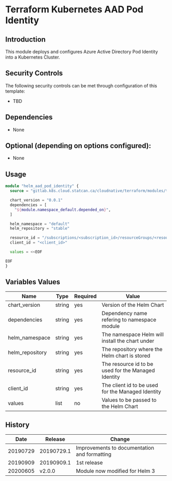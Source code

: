 # Terraform Kubernetes AAD Pod Identity

## Introduction

This module deploys and configures Azure Active Directory Pod Identity into a Kubernetes Cluster.

## Security Controls

The following security controls can be met through configuration of this template:

* TBD

## Dependencies

* None

## Optional (depending on options configured):

* None

## Usage

```terraform
module "helm_aad_pod_identity" {
  source = "gitlab.k8s.cloud.statcan.ca/cloudnative/terraform/modules/terraform-kubernetes-aad-pod-identity?ref=v2.0.0"

  chart_version = "0.0.1"
  dependencies = [
    "${module.namespace_default.depended_on}",
  ]

  helm_namespace = "default"
  helm_repository = "stable"

  resource_id = "/subscriptions/<subscription_id>/resourceGroups/<resource_group>/providers/Microsoft.ManagedIdentity/userAssignedIdentities/<named_identity>"
  client_id = "<client_id>"

  values = <<EOF

EOF
}
```

## Variables Values

| Name                 | Type   | Required | Value                                               |
| -------------------- | ------ | -------- | --------------------------------------------------- |
| chart_version        | string | yes      | Version of the Helm Chart                           |
| dependencies         | string | yes      | Dependency name refering to namespace module        |
| helm_namespace       | string | yes      | The namespace Helm will install the chart under     |
| helm_repository      | string | yes      | The repository where the Helm chart is stored       |
| resource_id          | string | yes      | The resource id to be used for the Managed Identity |
| client_id            | string | yes      | The client id to be used for the Managed Identity   |
| values               | list   | no       | Values to be passed to the Helm Chart               |

## History

| Date     | Release    | Change                                                     |
| -------- | ---------- | ---------------------------------------------------------- |
| 20190729 | 20190729.1 | Improvements to documentation and formatting               |
| 20190909 | 20190909.1 | 1st release                                                |
| 20200605 | v2.0.0     | Module now modified for Helm 3                             |